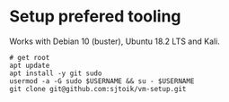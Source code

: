 # Setup prefered tooling
Works with Debian 10 (buster), Ubuntu 18.2 LTS and Kali.

```
# get root
apt update 
apt install -y git sudo
usermod -a -G sudo $USERNAME && su - $USERNAME
git clone git@github.com:sjtoik/vm-setup.git
```

